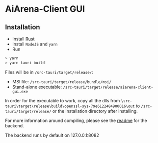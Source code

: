 # AiArena-Client GUI

## Installation
- Install [Rust](https://www.rust-lang.org/tools/install)
- Install `NodeJS` and `yarn`
- Run <br>
```bash
> yarn
> yarn tauri build
```

Files will be in `/src-tauri/target/release/`:
- MSI file: `/src-tauri/target/release/bundle/msi/`
- Stand-alone executable: `/src-tauri/target/release/aiarena-client-gui.exe`

In order for the executable to work, copy all the dlls from `\src-tauri\target\release\build\openssl-sys-79e6122484900016\out`
to `/src-tauri/target/release/` or the installation directory after installing.

For more information around compiling, please see the [readme](./backend/README.md) for the backend.

The backend runs by default on 127.0.0.1:8082